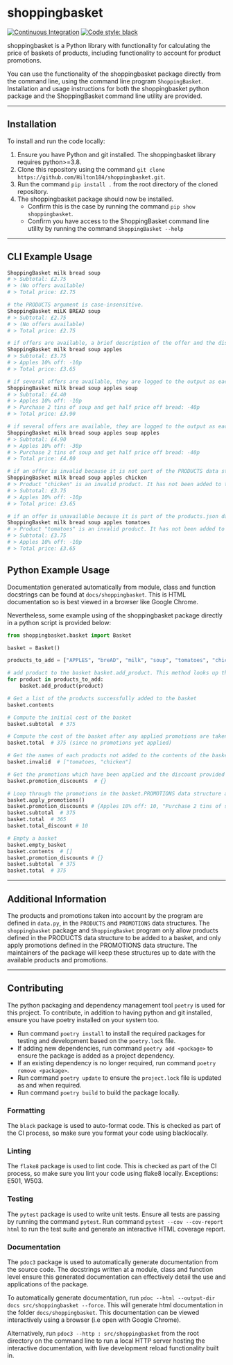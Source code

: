 # shoppingbasket

[![Continuous Integration](https://github.com/Hilton184/shoppingbasket/actions/workflows/ci.yml/badge.svg)](https://github.com/Hilton184/shoppingbasket)                [![Code style: black](https://img.shields.io/badge/code%20style-black-000000.svg)](https://github.com/psf/black)

shoppingbasket is a Python library with functionality for calculating the price of baskets of products, including functionality to account for product promotions.

You can use the functionality of the shoppingbasket package directly from the command line, using the command line program `ShoppingBasket`. Installation and usage instructions for both the shoppingbasket python package and the ShoppingBasket command line utility are provided.

---

## Installation

To install and run the code locally:
1) Ensure you have Python and git installed. The shoppingbasket library requires python>=3.8.
2) Clone this repository using the command `git clone https://github.com/Hilton184/shoppingbasket.git`.
3) Run the command `pip install .` from the root directory of the cloned repository.
4) The shoppingbasket package should now be installed.
    - Confirm this is the case by running the command `pip show shoppingbasket`.
    - Confirm you have access to the ShoppingBasket command line utility by running the command `ShoppingBasket --help`

---
## CLI Example Usage

```bash
ShoppingBasket milk bread soup
# > Subtotal: £2.75
# > (No offers available)
# > Total price: £2.75

# the PRODUCTS argument is case-insensitive.
ShoppingBasket miLK BREAD soup
# > Subtotal: £2.75
# > (No offers available)
# > Total price: £2.75

# if offers are available, a brief description of the offer and the discount obtained is provided.
ShoppingBasket milk bread soup apples
# > Subtotal: £3.75
# > Apples 10% off: -10p
# > Total price: £3.65

# if several offers are available, they are logged to the output as each offer is applied.
ShoppingBasket milk bread soup apples soup
# > Subtotal: £4.40
# > Apples 10% off: -10p
# > Purchase 2 tins of soup and get half price off bread: -40p
# > Total price: £3.90

# if several offers are available, they are logged to the output as each offer is applied. If the same offer is applied multiple times, the discounts are totalled for each promotion.
ShoppingBasket milk bread soup apples soup apples
# > Subtotal: £4.90
# > Apples 10% off: -30p
# > Purchase 2 tins of soup and get half price off bread: -40p
# > Total price: £4.80

# if an offer is invalid because it is not part of the PRODUCTS data structure defined in data.py, the program will specify so and the product will not be added to the basket.
ShoppingBasket milk bread soup apples chicken
# > Product "chicken" is an invalid product. It has not been added to the basket.
# > Subtotal: £3.75
# > Apples 10% off: -10p
# > Total price: £3.65

# if an offer is unavailable because it is part of the products.json data file but the file states the product is unavailable, the program will specify so and the product will not be added to the basket.
ShoppingBasket milk bread soup apples tomatoes
# > Product "tomatoes" is an invalid product. It has not been added to the basket.
# > Subtotal: £3.75
# > Apples 10% off: -10p
# > Total price: £3.65
```

## Python Example Usage

Documentation generated automatically from module, class and function docstrings can be found at `docs/shoppingbasket`. This is HTML documentation so is best viewed in a browser like Google Chrome.

Nevertheless, some example using of the shoppingbasket package directly in a python script is provided below:

```python
from shoppingbasket.basket import Basket

basket = Basket()

products_to_add = ["APPLES", "breAD", "milk", "soup", "tomatoes", "chicken"]

# add product to the basket basket.add_product. This method looks up the product name in basket.PRODUCTS data structure. If product is invalid, the product is not added to the basket.
for product in products_to_add:
    basket.add_product(product)

# Get a list of the products successfully added to the basket
basket.contents

# Compute the initial cost of the basket
basket.subtotal  # 375

# Compute the cost of the basket after any applied promotions are taken into account
basket.total  # 375 (since no promotions yet applied)

# Get the names of each products not added to the contents of the basket as they are invalid
basket.invalid  # ["tomatoes, "chicken"]

# Get the promotions which have been applied and the discount provided
basket.promotion_discounts  # {}

# Loop through the promotions in the basket.PROMOTIONS data structure and apply each promotion to the basket.
basket.apply_promotions()
basket.promotion_discounts # {Apples 10% off: 10, "Purchase 2 tins of soup and get half price off bread": 0}
basket.subtotal  # 375
basket.total  # 365
basket.total_discount # 10

# Empty a basket
basket.empty_basket
basket.contents  # []
basket.promotion_discounts # {}
basket.subtotal  # 375
basket.total  # 375
```

---
## Additional Information

The products and promotions taken into account by the program are defined in `data.py`, in the `PRODUCTS` and `PROMOTIONS` data structures. The `shoppingbasket` package and `ShoppingBasket` program only allow products defined in the PRODUCTS data structure to be added to a basket, and only apply promotions defined in the PROMOTIONS data structure. The maintainers of the package will keep these structures up to date with the available products and promotions.

---
## Contributing

The python packaging and dependency management tool `poetry` is used for this project. To contribute, in addition to having python and git installed, ensure you have poetry installed on your system too.

- Run command `poetry install` to install the required packages for testing and development based on the `poetry.lock` file.
- If adding new dependencies, run command `poetry add <package>` to ensure the package is added as a project dependency.
- If an existing dependency is no longer required, run command `poetry remove <package>`.
- Run command `poetry update` to ensure the `project.lock` file is updated as and when required.
- Run command `poetry build` to build the package locally.

### Formatting

The `black` package is used to auto-format code. This is checked as part of the CI process, so make sure you format your code using blacklocally.

### Linting

The `flake8` package is used to lint code. This is checked as part of the CI process, so make sure you lint your code using flake8 locally. Exceptions: E501, W503.

### Testing

The `pytest` package is used to write unit tests. Ensure all tests are passing by running the command `pytest`. Run command `pytest --cov --cov-report html` to run the test suite and generate an interactive HTML coverage report.

### Documentation

The `pdoc3` package is used to automatically generate documentation from the source code. The docstrings written at a module, class and function level ensure this generated documentation can effectively detail the use and applications of the package.

To automatically generate documentation, run `pdoc --html --output-dir docs src/shoppingbasket --force`. This will generate html documentation in the folder `docs/shoppingbasket`. This documentation can be viewed interactively using a browser (i.e open with Google Chrome).

Alternatively, run `pdoc3 --http : src/shoppingbasket` from the root directory on the command line to run a local HTTP server hosting the interactive documentation, with live development reload functionality built in.

